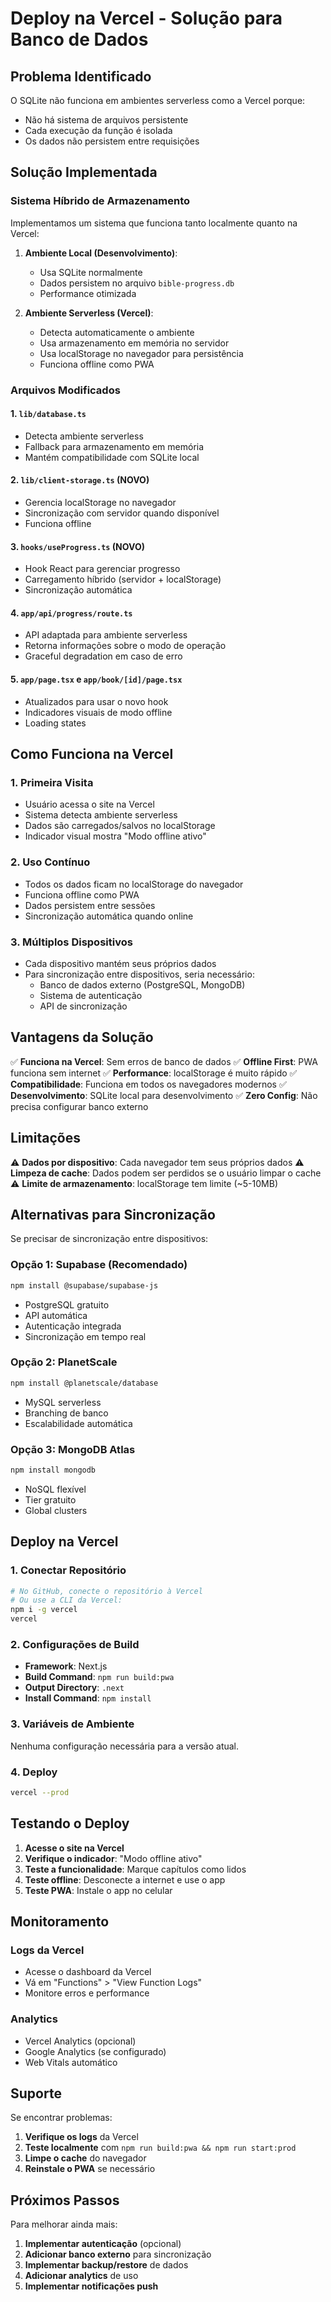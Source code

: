 # Deploy na Vercel - Solução para Banco de Dados

## Problema Identificado

O SQLite não funciona em ambientes serverless como a Vercel porque:
- Não há sistema de arquivos persistente
- Cada execução da função é isolada
- Os dados não persistem entre requisições

## Solução Implementada

### Sistema Híbrido de Armazenamento

Implementamos um sistema que funciona tanto localmente quanto na Vercel:

1. **Ambiente Local (Desenvolvimento)**:
   - Usa SQLite normalmente
   - Dados persistem no arquivo `bible-progress.db`
   - Performance otimizada

2. **Ambiente Serverless (Vercel)**:
   - Detecta automaticamente o ambiente
   - Usa armazenamento em memória no servidor
   - Usa localStorage no navegador para persistência
   - Funciona offline como PWA

### Arquivos Modificados

#### 1. `lib/database.ts`
- Detecta ambiente serverless
- Fallback para armazenamento em memória
- Mantém compatibilidade com SQLite local

#### 2. `lib/client-storage.ts` (NOVO)
- Gerencia localStorage no navegador
- Sincronização com servidor quando disponível
- Funciona offline

#### 3. `hooks/useProgress.ts` (NOVO)
- Hook React para gerenciar progresso
- Carregamento híbrido (servidor + localStorage)
- Sincronização automática

#### 4. `app/api/progress/route.ts`
- API adaptada para ambiente serverless
- Retorna informações sobre o modo de operação
- Graceful degradation em caso de erro

#### 5. `app/page.tsx` e `app/book/[id]/page.tsx`
- Atualizados para usar o novo hook
- Indicadores visuais de modo offline
- Loading states

## Como Funciona na Vercel

### 1. Primeira Visita
- Usuário acessa o site na Vercel
- Sistema detecta ambiente serverless
- Dados são carregados/salvos no localStorage
- Indicador visual mostra "Modo offline ativo"

### 2. Uso Contínuo
- Todos os dados ficam no localStorage do navegador
- Funciona offline como PWA
- Dados persistem entre sessões
- Sincronização automática quando online

### 3. Múltiplos Dispositivos
- Cada dispositivo mantém seus próprios dados
- Para sincronização entre dispositivos, seria necessário:
  - Banco de dados externo (PostgreSQL, MongoDB)
  - Sistema de autenticação
  - API de sincronização

## Vantagens da Solução

✅ **Funciona na Vercel**: Sem erros de banco de dados
✅ **Offline First**: PWA funciona sem internet
✅ **Performance**: localStorage é muito rápido
✅ **Compatibilidade**: Funciona em todos os navegadores modernos
✅ **Desenvolvimento**: SQLite local para desenvolvimento
✅ **Zero Config**: Não precisa configurar banco externo

## Limitações

⚠️ **Dados por dispositivo**: Cada navegador tem seus próprios dados
⚠️ **Limpeza de cache**: Dados podem ser perdidos se o usuário limpar o cache
⚠️ **Limite de armazenamento**: localStorage tem limite (~5-10MB)

## Alternativas para Sincronização

Se precisar de sincronização entre dispositivos:

### Opção 1: Supabase (Recomendado)
```bash
npm install @supabase/supabase-js
```
- PostgreSQL gratuito
- API automática
- Autenticação integrada
- Sincronização em tempo real

### Opção 2: PlanetScale
```bash
npm install @planetscale/database
```
- MySQL serverless
- Branching de banco
- Escalabilidade automática

### Opção 3: MongoDB Atlas
```bash
npm install mongodb
```
- NoSQL flexível
- Tier gratuito
- Global clusters

## Deploy na Vercel

### 1. Conectar Repositório
```bash
# No GitHub, conecte o repositório à Vercel
# Ou use a CLI da Vercel:
npm i -g vercel
vercel
```

### 2. Configurações de Build
- **Framework**: Next.js
- **Build Command**: `npm run build:pwa`
- **Output Directory**: `.next`
- **Install Command**: `npm install`

### 3. Variáveis de Ambiente
Nenhuma configuração necessária para a versão atual.

### 4. Deploy
```bash
vercel --prod
```

## Testando o Deploy

1. **Acesse o site na Vercel**
2. **Verifique o indicador**: "Modo offline ativo"
3. **Teste a funcionalidade**: Marque capítulos como lidos
4. **Teste offline**: Desconecte a internet e use o app
5. **Teste PWA**: Instale o app no celular

## Monitoramento

### Logs da Vercel
- Acesse o dashboard da Vercel
- Vá em "Functions" > "View Function Logs"
- Monitore erros e performance

### Analytics
- Vercel Analytics (opcional)
- Google Analytics (se configurado)
- Web Vitals automático

## Suporte

Se encontrar problemas:

1. **Verifique os logs** da Vercel
2. **Teste localmente** com `npm run build:pwa && npm run start:prod`
3. **Limpe o cache** do navegador
4. **Reinstale o PWA** se necessário

## Próximos Passos

Para melhorar ainda mais:

1. **Implementar autenticação** (opcional)
2. **Adicionar banco externo** para sincronização
3. **Implementar backup/restore** de dados
4. **Adicionar analytics** de uso
5. **Implementar notificações push**